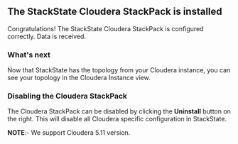 ## The StackState Cloudera StackPack is installed

Congratulations! The StackState Cloudera StackPack is configured correctly. Data is received.

### What's next

Now that StackState has the topology from your Cloudera instance, you can see your topology in the Cloudera Instance view.

### Disabling the Cloudera StackPack

The Cloudera StackPack can be disabled by clicking the **Uninstall** button on the right. This will disable all Cloudera specific configuration in StackState.

**NOTE**:- We support Cloudera 5.11 version.
